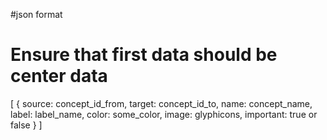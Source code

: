 #json format
# Ensure that first data should be center data
[
	{
		source: concept_id_from,
		target: concept_id_to,
		name:   concept_name,
		label:  label_name,
		color:  some_color,
		image:  glyphicons,
		important: true or false
}
]